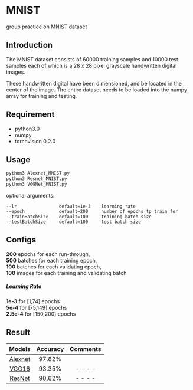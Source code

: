 # MNIST
group practice on MNIST dataset


## Introduction
The MNIST dataset consists of 60000 training samples and 10000 test samples
each of which is a 28 x 28 pixel grayscale handwritten digital images. 

These handwritten digital have been dimensioned, and be located in the center of the image. 
The entire dataset needs to be loaded into the numpy array for training and testing.

## Requirement
- python3.0
- numpy
- torchvision 0.2.0

## Usage
```bash
python3 Alexnet_MNIST.py
python3 Resnet_MNIST.py
python3 VGGNet_MNIST.py
```
optional arguments:

    --lr                default=1e-3    learning rate
    --epoch             default=200     number of epochs tp train for
    --trainBatchSize    default=100     training batch size
    --testBatchSize     default=100     test batch size
## Configs
__200__ epochs for each run-through, <br>
__500__ batches for each training epoch, <br>
__100__ batches for each validating epoch, <br>
__100__ images for each training and validating batch

##### Learning Rate
__1e-3__ for [1,74] epochs <br>
__5e-4__ for [75,149] epochs <br>
__2.5e-4__ for [150,200) epochs <br>

## Result
Models | Accuracy | Comments
:---:|:---:|:---:
[Alexnet](https://github.com/IvoryCandy/pytorch-cifar10/blob/master/models/AlexNet.py) | 97.82% |
[VGG16](https://github.com/IvoryCandy/pytorch-cifar10/blob/master/models/VGG.py) | 93.35% | - - - -
[ResNet](https://github.com/IvoryCandy/pytorch-cifar10/blob/master/models/ResNet.py) | 90.62% | - - - -
